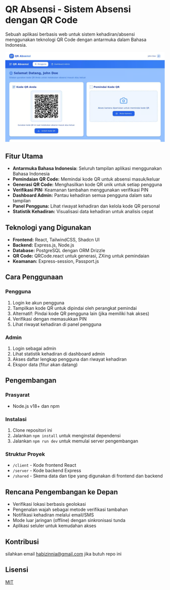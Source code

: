 # QR Absensi - Sistem Absensi dengan QR Code

Sebuah aplikasi berbasis web untuk sistem kehadiran/absensi menggunakan teknologi QR Code dengan antarmuka dalam Bahasa Indonesia.

![alt text](image.png)

## Fitur Utama

- **Antarmuka Bahasa Indonesia:** Seluruh tampilan aplikasi menggunakan Bahasa Indonesia
- **Pemindaian QR Code:** Memindai kode QR untuk absensi masuk/keluar
- **Generasi QR Code:** Menghasilkan kode QR unik untuk setiap pengguna
- **Verifikasi PIN:** Keamanan tambahan menggunakan verifikasi PIN
- **Dashboard Admin:** Pantau kehadiran semua pengguna dalam satu tampilan
- **Panel Pengguna:** Lihat riwayat kehadiran dan kelola kode QR personal
- **Statistik Kehadiran:** Visualisasi data kehadiran untuk analisis cepat

## Teknologi yang Digunakan

- **Frontend:** React, TailwindCSS, Shadcn UI
- **Backend:** Express.js, Node.js
- **Database:** PostgreSQL dengan ORM Drizzle
- **QR Code:** QRCode.react untuk generasi, ZXing untuk pemindaian
- **Keamanan:** Express-session, Passport.js

## Cara Penggunaan

### Pengguna

1. Login ke akun pengguna
2. Tampilkan kode QR untuk dipindai oleh perangkat pemindai
3. Alternatif: Pindai kode QR pengguna lain (jika memiliki hak akses)
4. Verifikasi dengan memasukkan PIN
5. Lihat riwayat kehadiran di panel pengguna

### Admin

1. Login sebagai admin
2. Lihat statistik kehadiran di dashboard admin
3. Akses daftar lengkap pengguna dan riwayat kehadiran
4. Ekspor data (fitur akan datang)

## Pengembangan

### Prasyarat

- Node.js v18+ dan npm

### Instalasi

1. Clone repositori ini
2. Jalankan `npm install` untuk menginstal dependensi
3. Jalankan `npm run dev` untuk memulai server pengembangan

### Struktur Proyek

- `/client` - Kode frontend React
- `/server` - Kode backend Express
- `/shared` - Skema data dan tipe yang digunakan di frontend dan backend

## Rencana Pengembangan ke Depan

- Verifikasi lokasi berbasis geolokasi
- Pengenalan wajah sebagai metode verifikasi tambahan
- Notifikasi kehadiran melalui email/SMS
- Mode luar jaringan (offline) dengan sinkronisasi tunda
- Aplikasi seluler untuk kemudahan akses

## Kontribusi

silahkan email habizinnia@gmail.com jika butuh repo ini

## Lisensi

[MIT](LICENSE)